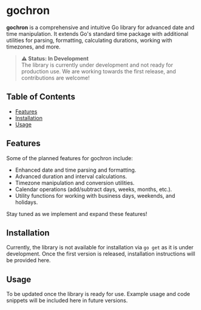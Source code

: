 # gochron

**gochron** is a comprehensive and intuitive Go library for advanced date and time manipulation. It extends Go's standard time package with additional utilities for parsing, formatting, calculating durations, working with timezones, and more.

> **⚠️ Status: In Development**  
> The library is currently under development and not ready for production use. We are working towards the first release, and contributions are welcome!

## Table of Contents

- [Features](#features)
- [Installation](#installation)
- [Usage](#usage)

## Features

Some of the planned features for gochron include:

- Enhanced date and time parsing and formatting.
- Advanced duration and interval calculations.
- Timezone manipulation and conversion utilities.
- Calendar operations (add/subtract days, weeks, months, etc.).
- Utility functions for working with business days, weekends, and holidays.

Stay tuned as we implement and expand these features!

## Installation

Currently, the library is not available for installation via `go get` as it is under development. Once the first version is released, installation instructions will be provided here.

## Usage

To be updated once the library is ready for use. Example usage and code snippets will be included here in future versions.
